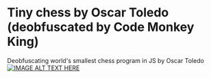 # Tiny chess by Oscar Toledo (deobfuscated by Code Monkey King)
Deobfuscating world's smallest chess program in JS by Oscar Toledo
[![IMAGE ALT TEXT HERE](https://img.youtube.com/vi/BlzKdUMCUKg/0.jpg)](https://www.youtube.com/watch?v=BlzKdUMCUKg&list=PLmN0neTso3JxTEuFVMn4ikeRuhAXmX4iY&index=1)
